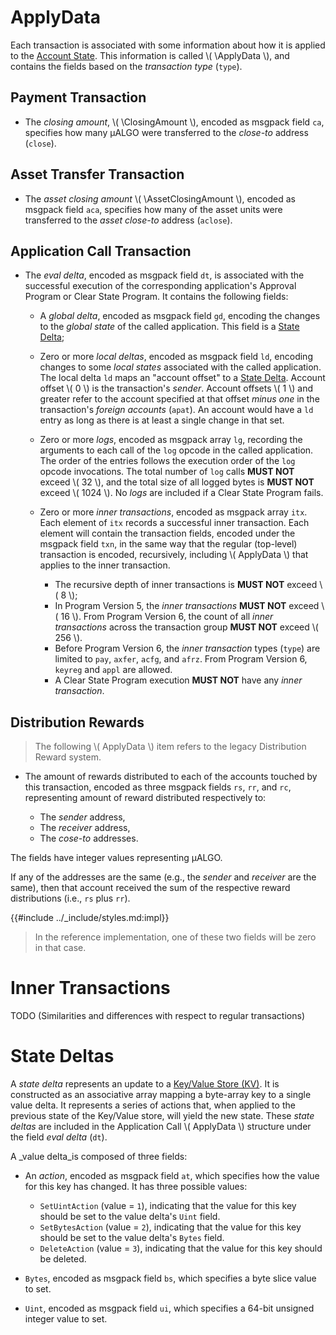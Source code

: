 $$
\newcommand \ApplyData {\mathrm{ApplyData}}
\newcommand \ClosingAmount {\mathrm{ClosingAmount}}
\newcommand \AssetClosingAmount {\mathrm{AssetClosingAmount}}
$$

# ApplyData

Each transaction is associated with some information about how it is applied to the
[Account State](./ledger-account-state.md). This information is called \\( \ApplyData \\),
and contains the fields based on the _transaction type_ (`type`).

## Payment Transaction

- The _closing amount_, \\( \ClosingAmount \\), encoded as msgpack field `ca`, specifies
how many μALGO were transferred to the _close-to_ address (`close`).

## Asset Transfer Transaction

- The _asset closing amount_ \\( \AssetClosingAmount \\), encoded as msgpack field
`aca`, specifies how many of the asset units were transferred to the _asset close-to_
address (`aclose`).

## Application Call Transaction

- The _eval delta_, encoded as msgpack field `dt`, is associated with the successful
execution of the corresponding application's Approval Program or Clear State Program.
It contains the following fields:

  - A _global delta_, encoded as msgpack field `gd`, encoding the changes to the
  _global state_ of the called application. This field is a [State Delta](#state-deltas);

  - Zero or more _local deltas_, encoded as msgpack field `ld`, encoding changes
  to some _local states_ associated with the called application. The local delta
  `ld` maps an "account offset" to a [State Delta](#state-deltas). Account offset
  \\( 0 \\) is the transaction's _sender_. Account offsets \\( 1 \\) and greater
  refer to the account specified at that offset _minus one_ in the transaction's
  _foreign accounts_ (`apat`). An account would have a `ld` entry as long as there
  is at least a single change in that set.

  - Zero or more _logs_, encoded as msgpack array `lg`, recording the arguments to
  each call of the `log` opcode in the called application. The order of the entries
  follows the execution order of the `log` opcode invocations. The total number of
  `log` calls **MUST NOT** exceed \\( 32 \\), and the total size of all logged bytes
  is **MUST NOT** exceed \\( 1024 \\). No _logs_ are included if a Clear State Program
  fails.

  - Zero or more _inner transactions_, encoded as msgpack array `itx`. Each element
  of `itx` records a successful inner transaction. Each element will contain the
  transaction fields, encoded under the msgpack field `txn`, in the same way that
  the regular (top-level) transaction is encoded, recursively, including \\( ApplyData \\)
  that applies to the inner transaction.

    - The recursive depth of inner transactions is **MUST NOT** exceed \\( 8 \\);
    - In Program Version 5, the _inner transactions_ **MUST NOT** exceed \\( 16 \\).
    From Program Version 6, the count of all _inner transactions_ across the transaction
    group **MUST NOT** exceed \\( 256 \\).
    - Before Program Version 6, the _inner transaction_ types (`type`) are limited
    to `pay`, `axfer`, `acfg`, and `afrz`. From Program Version 6, `keyreg` and
    `appl` are allowed.
    - A Clear State Program execution **MUST NOT** have any _inner transaction_.

<!-- Remove hardcoded values for Inner Transactions recursive depth and count -->

## Distribution Rewards

> The following \\( ApplyData \\) item refers to the legacy Distribution Reward
> system.

- The amount of rewards distributed to each of the accounts touched by this transaction,
encoded as three msgpack fields `rs`, `rr`, and `rc`, representing amount of reward distributed
respectively to:

  - The _sender_ address,
  - The _receiver_ address,
  - The _cose-to_ addresses.

The fields have integer values representing μALGO.

If any of the addresses are the same (e.g., the _sender_ and _receiver_ are the same),
then that account received the sum of the respective reward distributions (i.e.,
`rs` plus `rr`).

{{#include ../_include/styles.md:impl}}
> In the reference implementation, one of these two fields will be zero in that case.

# Inner Transactions

TODO (Similarities and differences with respect to regular transactions)

# State Deltas

A _state delta_ represents an update to a [Key/Value Store (KV)](./ledger-applications.md#keyvalue-stores).
It is constructed as an associative array mapping a byte-array key to a single value
delta. It represents a series of actions that, when applied to the previous state
of the Key/Value store, will yield the new state. These _state deltas_ are included
in the Application Call \\( ApplyData \\) structure under the field _eval delta_
(`dt`).

A _value delta_is composed of three fields:

- An _action_, encoded as msgpack field `at`, which specifies how the value for
this key has changed. It has three possible values:

  - `SetUintAction` (value = `1`), indicating that the value for this key should
  be set to the value delta's `Uint` field.
  - `SetBytesAction` (value = `2`), indicating that the value for this key should
  be set to the value delta's `Bytes` field.
  - `DeleteAction` (value = `3`), indicating that the value for this key should
  be deleted.

- `Bytes`, encoded as msgpack field `bs`, which specifies a byte slice value to
set.

- `Uint`, encoded as msgpack field `ui`, which specifies a 64-bit unsigned integer
value to set.
